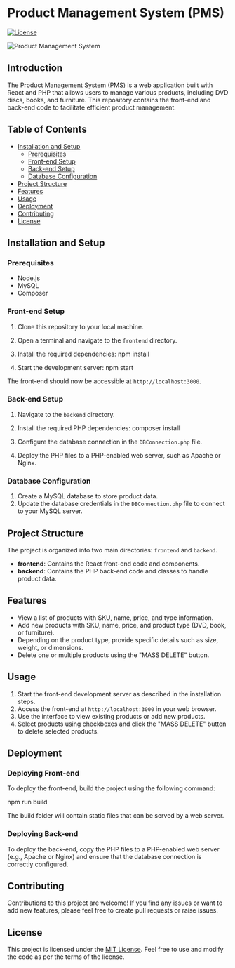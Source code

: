 # Product Management System (PMS)

[![License](https://img.shields.io/badge/license-MIT-blue.svg)](https://opensource.org/licenses/MIT)

![Product Management System](https://your-website-url.com/images/pms-icon.png)

## Introduction

The Product Management System (PMS) is a web application built with React and PHP that allows users to manage various products, including DVD discs, books, and furniture. This repository contains the front-end and back-end code to facilitate efficient product management.

## Table of Contents

- [Installation and Setup](#installation-and-setup)
  - [Prerequisites](#prerequisites)
  - [Front-end Setup](#front-end-setup)
  - [Back-end Setup](#back-end-setup)
  - [Database Configuration](#database-configuration)
- [Project Structure](#project-structure)
- [Features](#features)
- [Usage](#usage)
- [Deployment](#deployment)
- [Contributing](#contributing)
- [License](#license)

## Installation and Setup

### Prerequisites

- Node.js
- MySQL
- Composer

### Front-end Setup

1. Clone this repository to your local machine.
2. Open a terminal and navigate to the `frontend` directory.
3. Install the required dependencies:
npm install

4. Start the development server:
npm start

The front-end should now be accessible at `http://localhost:3000`.

### Back-end Setup

1. Navigate to the `backend` directory.
2. Install the required PHP dependencies:
composer install

3. Configure the database connection in the `DBConnection.php` file.
4. Deploy the PHP files to a PHP-enabled web server, such as Apache or Nginx.

### Database Configuration

1. Create a MySQL database to store product data.
2. Update the database credentials in the `DBConnection.php` file to connect to your MySQL server.

## Project Structure

The project is organized into two main directories: `frontend` and `backend`.

- **frontend**: Contains the React front-end code and components.
- **backend**: Contains the PHP back-end code and classes to handle product data.

## Features

- View a list of products with SKU, name, price, and type information.
- Add new products with SKU, name, price, and product type (DVD, book, or furniture).
- Depending on the product type, provide specific details such as size, weight, or dimensions.
- Delete one or multiple products using the "MASS DELETE" button.

## Usage

1. Start the front-end development server as described in the installation steps.
2. Access the front-end at `http://localhost:3000` in your web browser.
3. Use the interface to view existing products or add new products.
4. Select products using checkboxes and click the "MASS DELETE" button to delete selected products.

## Deployment

### Deploying Front-end

To deploy the front-end, build the project using the following command:

npm run build


The build folder will contain static files that can be served by a web server.

### Deploying Back-end

To deploy the back-end, copy the PHP files to a PHP-enabled web server (e.g., Apache or Nginx) and ensure that the database connection is correctly configured.

## Contributing

Contributions to this project are welcome! If you find any issues or want to add new features, please feel free to create pull requests or raise issues.

## License

This project is licensed under the [MIT License](LICENSE). Feel free to use and modify the code as per the terms of the license.

